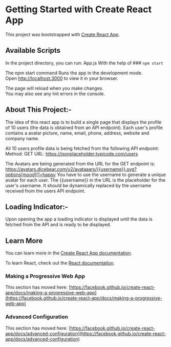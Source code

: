 # Getting Started with Create React App

This project was bootstrapped with [Create React App](https://github.com/facebook/create-react-app).

## Available Scripts

In the project directory, you can run: App.js With the help of ### `npm start`

The npm start command Runs the app in the development mode.\
Open [http://localhost:3000](http://localhost:3000) to view it in your browser.

The page will reload when you make changes.\
You may also see any lint errors in the console.

## About This Project:- 
The idea  of this react app is to build a single page that displays the profile of 10 users (the data is
obtained from an API endpoint). Each user's profile contains a avatar picture, name,
email, phone, address, website and company name.

All 10 users profile data is being fetched from the following API endpoint:
Method: GET
URL: https://jsonplaceholder.typicode.com/users

The Avatars are being generated from the URL for the GET endpoint is:
https://avatars.dicebear.com/v2/avataaars/{{username}}.svg?options[mood][]=happy 
You have to use the username to generate a unique avatar for each user. The {{username}} in the URL is the placeholder for the user's username. It should be dynamically replaced by the username received from the users API endpoint.

## Loading Indicator:-

Upon opening the app a loading indicator is displayed until the data is fetched from
the API and is ready to be displayed.

## Learn More
You can learn more in the [Create React App documentation](https://facebook.github.io/create-react-app/docs/getting-started).

To learn React, check out the [React documentation](https://reactjs.org/).

### Making a Progressive Web App

This section has moved here: [https://facebook.github.io/create-react-app/docs/making-a-progressive-web-app](https://facebook.github.io/create-react-app/docs/making-a-progressive-web-app)

### Advanced Configuration

This section has moved here: [https://facebook.github.io/create-react-app/docs/advanced-configuration](https://facebook.github.io/create-react-app/docs/advanced-configuration)

